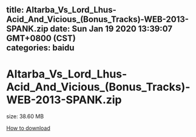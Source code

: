 
title: Altarba_Vs_Lord_Lhus-Acid_And_Vicious_(Bonus_Tracks)-WEB-2013-SPANK.zip
date: Sun Jan 19 2020 13:39:07 GMT+0800 (CST)    
categories: baidu
---

# Altarba_Vs_Lord_Lhus-Acid_And_Vicious_(Bonus_Tracks)-WEB-2013-SPANK.zip
size: 38.60 MB
 
 

[How to download](https://bpcam.bemobtrk.com/go/2ceec3aa-1ca2-46d6-b9ff-aaa5c184517c?jno=3784)